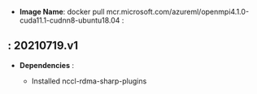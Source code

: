 -  **Image Name**: docker pull mcr.microsoft.com/azureml/openmpi4.1.0-cuda11.1-cudnn8-ubuntu18.04 : 

: 20210719.v1
-------------------

 -   **Dependencies** : 
 
     -   Installed nccl-rdma-sharp-plugins
